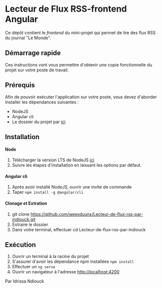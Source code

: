 # Lecteur de Flux RSS-frontend Angular
Ce dépôt contient le _frontend_ du mini-projet  qui permet de lire des flux RSS du journal "Le Monde".
 
## Démarrage rapide
Ces instructions vont vous permettre d'obtenir une copie fonctionnelle du projet sur votre poste de travail.

## Prérequis
Afin de pouvoir exécuter l'application sur votre poste, vous devez d'aborder installer les dépendances suivantes :
  * NodeJS
  * Angular cli
  * Le dossier du projet par [ici](https://github.com/weexduunx/Lecteur-de-flux-rss-par-indiouck.git)

## Installation

#### Node
  1. Télécharger la version LTS de NodeJS [ici](https://nodejs.org/fr/download/)
  2. Suivre les étapes d'installation en laissant les options par défaut.
 
#### Angular cli
  1. Après avoir installé NodeJS, ouvrir une invite de commande
  2. Taper `npm install -g @angular/cli`

#### Clonage et Extration
  1. git clone https://github.com/weexduunx/Lecteur-de-flux-rss-par-indiouck.git
  2. Extraire le dossier
  3. Dans votre terminal, effectuer cd Lecteur-de-flux-rss-par-indiouck

## Exécution
  1. Ouvrir un terminal à la racine du projet
  2. S'assurer d'avoir les dépendance npm installées `npm install`
  3. Effectuer un `ng serve`
  3. Ouvrir un navigateur à l'adresse [http://localhost:4200](http://localhost:4200)

Par Idrissa Ndiouck
